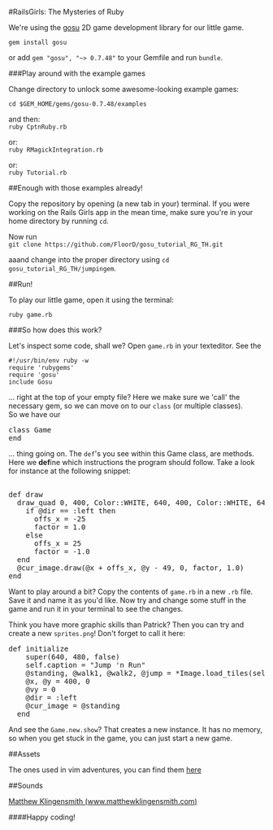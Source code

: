 #RailsGirls: The Mysteries of Ruby

We're using the [gosu](http://www.libgosu.org/) 2D game development library for our little game. 

``` gem install gosu ```  

or add ``` gem "gosu", "~> 0.7.48" ``` to your Gemfile and run ```bundle```.  

###Play around with the example games

Change directory to unlock some awesome-looking example games:  

``` cd $GEM_HOME/gems/gosu-0.7.48/examples ```  

and then:  
``` ruby CptnRuby.rb ```  

or:  
``` ruby RMagickIntegration.rb ```  

or:  
``` ruby Tutorial.rb ```  

##Enough with those examples already!

Copy the repository by opening (a new tab in your) terminal. If you were working on the Rails Girls app in the mean time, make sure you're in your home directory by running ```cd```.  

Now run   
``` git clone https://github.com/FloorD/gosu_tutorial_RG_TH.git ```  

aaand change into the proper directory using ```cd gosu_tutorial_RG_TH/jumpingem```.  


##Run!

To play our little game, open it using the terminal:  

``` ruby game.rb ```  

###So how does this work?

Let's inspect some code, shall we? Open ```game.rb``` in your texteditor. See the    

``` #!/usr/bin/env ruby -w ```  
``` require 'rubygems' ```  
``` require 'gosu' ```  
``` include Gosu ```  

... right at the top of your empty file? Here we make sure we 'call' the necessary gem, so we can move on to our ```class``` (or multiple classes).  
So we have our  

<pre>
class Game   
end  
</pre>

... thing going on. The ```def```'s you see within this Game class, are  methods. Here we **def**ine which instructions the program should follow. Take a look for instance at the following snippet:   
<pre> 
def draw
  draw_quad 0, 400, Color::WHITE, 640, 400, Color::WHITE, 640, 500, Color::WHITE, 0, 500, Color::WHITE 
    if @dir == :left then  
      offs_x = -25  
      factor = 1.0     
    else  
      offs_x = 25   
      factor = -1.0  
  end   
  @cur_image.draw(@x + offs_x, @y - 49, 0, factor, 1.0)   
end  
</pre>

Want to play around a bit? Copy the contents of ```game.rb``` in a new ```.rb``` file. Save it and name it as you'd like. Now try and change some stuff in the game and run it in your terminal to see the changes.  

Think you have more graphic skills than Patrick? Then you can try and create a new ```sprites.png```! Don't forget to call it here:  

<pre>
def initialize
    super(640, 480, false)
    self.caption = "Jump 'n Run"
    @standing, @walk1, @walk2, @jump = *Image.load_tiles(self, "sprites.png", 100, 160, false)
    @x, @y = 400, 0
    @vy = 0
    @dir = :left
    @cur_image = @standing
  end
</pre>  

And see the ```Game.new.show```? That creates a new instance. It has no memory, so when you get stuck in the game, you can just start a new game.   

##Assets

The ones used in vim adventures, you can find them [here](http://www.lostgarden.com/2007/05/dancs-miraculously-flexible-game.html)  

##Sounds

[Matthew Klingensmith (www.matthewklingensmith.com)](http://opengameart.org/content/matts-creative-commons-music)  

####Happy coding!  
